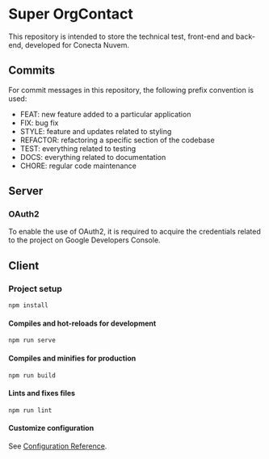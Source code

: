 # Super OrgContact
This repository is intended to store the technical test, front-end and back-end, developed for Conecta Nuvem.

## Commits
For commit messages in this repository, the following prefix convention is used:
- FEAT: new feature added to a particular application
- FIX: bug fix
- STYLE: feature and updates related to styling
- REFACTOR: refactoring a specific section of the codebase
- TEST: everything related to testing
- DOCS: everything related to documentation
- CHORE: regular code maintenance

## Server
### OAuth2
To enable the use of OAuth2, it is required to acquire the credentials related to the project on Google Developers Console.

## Client

### Project setup
```
npm install
```

#### Compiles and hot-reloads for development
```
npm run serve
```

#### Compiles and minifies for production
```
npm run build
```

#### Lints and fixes files
```
npm run lint
```

#### Customize configuration
See [Configuration Reference](https://cli.vuejs.org/config/).

